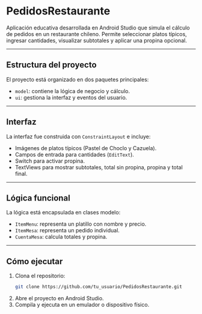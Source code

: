 # PedidosRestaurante

Aplicación educativa desarrollada en Android Studio que simula el cálculo de pedidos en un restaurante chileno. Permite seleccionar platos típicos, ingresar cantidades, visualizar subtotales y aplicar una propina opcional.

---

## Estructura del proyecto

El proyecto está organizado en dos paquetes principales:

- `model`: contiene la lógica de negocio y cálculo.
- `ui`: gestiona la interfaz y eventos del usuario.

---

## Interfaz

La interfaz fue construida con `ConstraintLayout` e incluye:

- Imágenes de platos típicos (Pastel de Choclo y Cazuela).
- Campos de entrada para cantidades (`EditText`).
- Switch para activar propina.
- TextViews para mostrar subtotales, total sin propina, propina y total final.

---

## Lógica funcional

La lógica está encapsulada en clases modelo:

- `ItemMenu`: representa un platillo con nombre y precio.
- `ItemMesa`: representa un pedido individual.
- `CuentaMesa`: calcula totales y propina.

---

## Cómo ejecutar

1. Clona el repositorio:
   ```bash
   git clone https://github.com/tu_usuario/PedidosRestaurante.git
2. Abre el proyecto en Android Studio.
3. Compila y ejecuta en un emulador o dispositivo físico.
   

